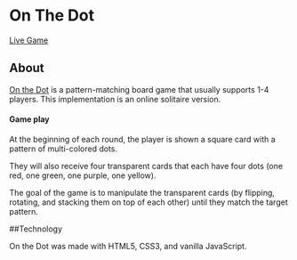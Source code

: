 # On The Dot

[Live Game][onthedot]

## About

[On the Dot][gamewright] is a pattern-matching board game that usually supports 1-4 players. This implementation is an online solitaire version.

#### Game play
 At the beginning of each round, the player is shown a square card with a pattern of multi-colored dots.

 

 They will also receive four transparent cards that each have four dots (one red, one green, one purple, one yellow).



 The goal of the game is to manipulate the transparent cards (by flipping, rotating, and stacking them on top of each other) until they match the target pattern.



##Technology

  On the Dot was made with HTML5, CSS3, and vanilla JavaScript.

[onthedot]:https://acmeff.github.io/on-the-dot/
[gamewright]:http://www.gamewright.com/gamewright/index.php?section=games&page=game&show=225
